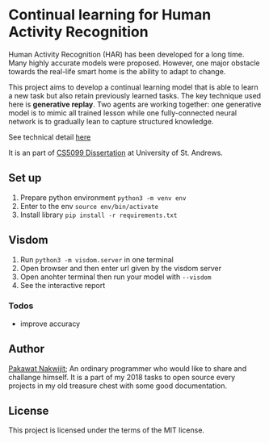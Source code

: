 # Continual learning for Human Activity Recognition

Human Activity Recognition (HAR) has been developed for a long time. Many highly accurate models were proposed. However, one major obstacle towards the real-life smart home is the ability to adapt to change. 

This project aims to develop a continual learning model that is able to learn a new task but also retain previously learned tasks. The key technique used here is **generative replay**. Two agents are working together: one generative model is to mimic all trained lesson while one fully-connected neural network is to gradually lean to capture structured knowledge.

See technical detail [here](Reports/final-report.pdf)


It is an part of [CS5099 Dissertation](https://info.cs.st-andrews.ac.uk/student-handbook/modules/CS5099.html) at University of St. Andrews.


## Set up

1. Prepare python environment `python3 -m venv env`
1. Enter to the env `source env/bin/activate`
2. Install library `pip install -r requirements.txt`

## Visdom

1. Run `python3 -m visdom.server` in one terminal
2. Open browser and then enter url given by the visdom server
1. Open anohter terminal then run your model with `--visdom`
2. See the interactive report

### Todos
* improve accuracy

## Author
[Pakawat Nakwijit](http://curve.in.th); An ordinary programmer who would like to share and challange himself. It is a part of my 2018 tasks to open source every projects in my old treasure chest with some good documentation. 

## License
This project is licensed under the terms of the MIT license.




